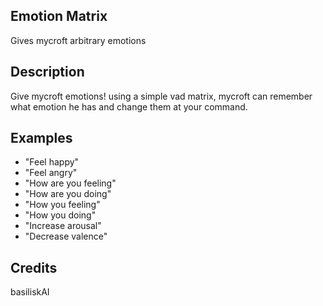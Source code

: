 ## Emotion Matrix
Gives mycroft arbitrary emotions

## Description
Give mycroft emotions! using a simple vad matrix, mycroft can remember what emotion he has and change them at your command.

## Examples
 - "Feel happy"
 - "Feel angry"
 - "How are you feeling"
 - "How are you doing"
 - "How you feeling"
 - "How you doing"
 - "Increase arousal"
 - "Decrease valence"


## Credits
basiliskAI



